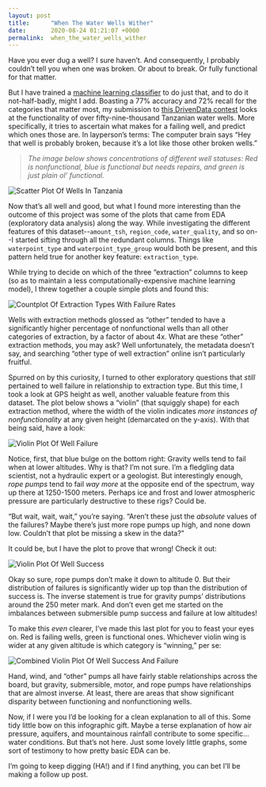 ```yaml
---
layout: post
title:      "When The Water Wells Wither"
date:       2020-08-24 01:21:07 +0000
permalink:  when_the_water_wells_wither
---
```



Have you ever dug a well? I sure haven’t. And consequently, I probably couldn’t tell you when one was broken. Or about to break. Or fully functional for that matter.

But I have trained a [machine learning classifier](https://github.com/stevenzych/tanzanian_wells) to do just that, and to do it not-half-badly, might I add. Boasting a 77% accuracy and 72% recall for the categories that matter most, my submission to [this DrivenData contest](https://www.drivendata.org/competitions/7/pump-it-up-data-mining-the-water-table/page/23/) looks at the functionality of over fifty-nine-thousand Tanzanian water wells. More specifically, it tries to ascertain what makes for a failing well, and predict which ones those are. In layperson’s terms: The computer brain says “Hey that well is probably broken, because it’s a lot like those other broken wells.”

> *The image below shows concentrations of different well statuses: Red is nonfunctional, blue is functional but needs repairs, and green is just plain ol’ functional.*

![Scatter Plot Of Wells In Tanzania](https://i.imgur.com/apHOq5m.jpg)

Now that’s all well and good, but what I found more interesting than the outcome of this project was some of the plots that came from EDA (exploratory data analysis) along the way. While investigating the different features of this dataset--`amount_tsh`, `region_code`, `water_quality`, and so on--I started sifting through all the redundant columns. Things like `waterpoint_type` and `waterpoint_type_group` would both be present, and this pattern held true for another key feature: `extraction_type`.

While trying to decide on which of the three “extraction” columns to keep (so as to maintain a less computationally-expensive machine learning model), I threw together a couple simple plots and found this:

![Countplot Of Extraction Types With Failure Rates](https://i.imgur.com/4bYkd2l.png)

Wells with extraction methods glossed as “other” tended to have a significantly higher percentage of nonfunctional wells than all other categories of extraction, by a factor of about 4x. What are these “other” extraction methods, you may ask? Well unfortunately, the metadata doesn’t say, and searching “other type of well extraction” online isn’t particularly fruitful.

Spurred on by this curiosity, I turned to other exploratory questions that *still* pertained to well failure in relationship to extraction type. But this time, I took a look at GPS height as well, another valuable feature from this dataset. The plot below shows a “violin” (that squiggly shape) for each extraction method, where the width of the violin indicates *more instances of nonfunctionality* at any given height (demarcated on the y-axis). With that being said, have a look:

![Violin Plot Of Well Failure](https://i.imgur.com/DsUbjDw.png)

Notice, first, that blue bulge on the bottom right: Gravity wells tend to fail when at lower altitudes. Why is that? I’m not sure. I’m a fledgling data scientist, not a hydraulic expert or a geologist. But interestingly enough, *rope pumps* tend to fail *way more* at the opposite end of the spectrum, way up there at 1250-1500 meters. Perhaps ice and frost and lower atmospheric pressure are particularly destructive to these rigs? Could be.

“But wait, wait, wait,” you’re saying. “Aren’t these just the *absolute* values of the failures? Maybe there’s just more rope pumps up high, and none down low. Couldn’t that plot be missing a skew in the data?”

It could be, but I have the plot to prove that wrong! Check it out:

![Violin Plot Of Well Success](https://i.imgur.com/59dM0kd.png)

Okay so sure, rope pumps don’t make it down to altitude 0. But their distribution of failures is significantly wider up top than the distribution of success is. The inverse statement is true for gravity pumps’ distributions around the 250 meter mark. And don’t even get me started on the imbalances between submersible pump success and failure at low altitudes!

To make this *even* clearer, I’ve made this last plot for you to feast your eyes on. Red is failing wells, green is functional ones. Whichever violin wing is wider at any given altitude is which category is “winning,” per se:

![Combined Violin Plot Of Well Success And Failure](https://i.imgur.com/KTXbAxz.png)

Hand, wind, and “other” pumps all have fairly stable relationships across the board, but gravity, submersible, motor, and rope pumps have relationships that are almost inverse. At least, there are areas that show significant disparity between functioning and nonfunctioning wells.

Now, if I were you I’d be looking for a clean explanation to all of this. Some tidy little bow on this infographic gift. Maybe a terse explanation of how air pressure, aquifers, and mountainous rainfall contribute to some specific… water conditions. But that’s not here. Just some lovely little graphs, some sort of testimony to how pretty basic EDA can be.

I’m going to keep digging (HA!) and if I find anything, you can bet I’ll be making a follow up post.


